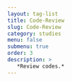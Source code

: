 ```yaml
---
layout: tag-list
title: Code-Review
slug: Code-Review
category: studies
menu: false
submenu: true
order: 3
description: >
   *Review codes.*
---
```

